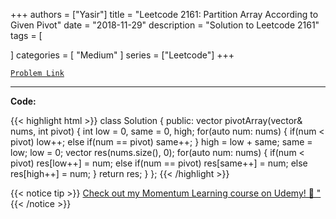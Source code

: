 
+++
authors = ["Yasir"]
title = "Leetcode 2161: Partition Array According to Given Pivot"
date = "2018-11-29"
description = "Solution to Leetcode 2161"
tags = [
    
]
categories = [
    "Medium"
]
series = ["Leetcode"]
+++



[`Problem Link`](https://leetcode.com/problems/partition-array-according-to-given-pivot/description/)

---

**Code:**

{{< highlight html >}}
class Solution {
public:
    vector<int> pivotArray(vector<int>& nums, int pivot) {
        int low = 0, same = 0, high;
        for(auto num: nums) {
            if(num < pivot) low++;
            else if(num == pivot) same++;
        }
        high = low + same;
        same = low;
        low = 0;
        vector<int> res(nums.size(), 0);
        for(auto num: nums) {
            if(num < pivot) res[low++] = num;
            else if(num == pivot) res[same++] = num;
            else res[high++] = num;
        }
        return res;
    }
};
{{< /highlight >}}


{{< notice tip >}}
[Check out my Momentum Learning course on Udemy! 🚀 "](https://www.udemy.com/course/blind-75-the-data-structures-and-algorithms-essentials/)
{{< /notice >}}


